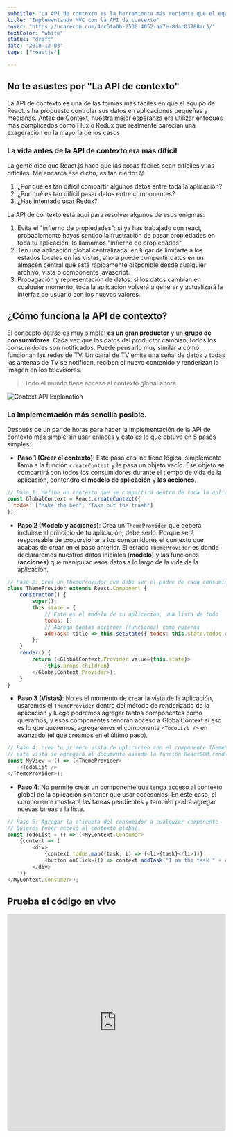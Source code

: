 ```yaml
---
subtitle: "La API de contexto es la herramienta más reciente que el equipo de React.js ha puesto a disposición para manejar el flujo de datos de su aplicación. Es el compañero perfecto para construir aplicaciones de tamaño pequeño a mediano sin la necesidad de Flux o Redux"
title: "Implementando MVC con la API de contexto"
cover: "https://ucarecdn.com/4cc6fa0b-2530-4052-aa7e-8dac03788ac3/"
textColor: "white"
status: "draft"
date: "2018-12-03"
tags: ["reactjs"]

---
```


## No te asustes por "La API de contexto"

La API de contexto es una de las formas más fáciles en que el equipo de React.js ha propuesto controlar sus datos en aplicaciones pequeñas y medianas. Antes de Context, nuestra mejor esperanza era utilizar enfoques más complicados como Flux o Redux que realmente parecían una exageración en la mayoría de los casos.

### La vida antes de la API de contexto era más difícil

La gente dice que React.js hace que las cosas fáciles sean difíciles y las difíciles. Me encanta ese dicho, es tan cierto: :sweat:

1. ¿Por qué es tan difícil compartir algunos datos entre toda la aplicación?
2. ¿Por qué es tan difícil pasar datos entre componentes?
3. ¿Has intentado usar Redux?

La API de contexto está aquí para resolver algunos de esos enigmas:

1. Evita el "infierno de propiedades": si ya has trabajado con react, probablemente hayas sentido la frustración de pasar propiedades en toda tu aplicación, lo llamamos "infierno de propiedades".
2. Ten una aplicación global centralizada: en lugar de limitarte a los estados locales en las vistas, ahora puede compartir datos en un almacén central que está rápidamente disponible desde cualquier archivo, vista o componente javascript.
3. Propagación y representación de datos: si los datos cambian en cualquier momento, toda la aplicación volverá a generar y actualizará la interfaz de usuario con los nuevos valores.

## ¿Cómo funciona la API de contexto?

El concepto detrás es muy simple: **es un gran productor** y un **grupo de consumidores**. Cada vez que los datos del productor cambian, todos los consumidores son notificados. Puede pensarlo muy similar a cómo funcionan las redes de TV. Un canal de TV emite una señal de datos y todas las antenas de TV se notifican, reciben el nuevo contenido y renderizan la imagen en los televisores.

> Todo el mundo tiene acceso al contexto global ahora.

![Context API Explanation](https://ucarecdn.com/72fe5361-5b2a-460f-8c2a-2d376616abf6/)

### La implementación más sencilla posible.

Después de un par de horas para hacer la implementación de la API de contexto más simple sin usar enlaces y esto es lo que obtuve en 5 pasos simples:

- **Paso 1 (Crear el contexto)**: Este paso casi no tiene lógica, simplemente llama a la función `createContext` y le pasa un objeto vacío. Ese objeto se compartirá con todos los consumidores durante el tiempo de vida de la aplicación, contendrá el **modelo de aplicación** y **las acciones**.
```js
// Paso 1: define un contexto que se compartirá dentro de toda la aplicación.
const GlobalContext = React.createContext({
  todos: ["Make the bed", "Take out the trash"]
});
```
- **Paso 2 (Modelo y acciones)**: Crea un `ThemeProvider` que deberá incluirse al principio de tu aplicación, debe serlo. Porque será responsable de proporcionar a los consumidores el contexto que acabas de crear en el paso anterior. El estado `ThemeProvider` es donde declararemos nuestros datos iniciales (**modelo**) y las funciones (**acciones**) que manipulan esos datos a lo largo de la vida de la aplicación.
```js
// Paso 2: Crea un ThemeProvider que debe ser el padre de cada consumidor.
class ThemeProvider extends React.Component {
	constructor() {
	    super();
	    this.state = {
		    // Este es el modelo de su aplicación, una lista de todo
		    todos: [],
		    // Agrega tantas acciones (funciones) como quieras
		    addTask: title => this.setState({ todos: this.state.todos.concat(title) })
	    };
	}
	render() {
		return (<GlobalContext.Provider value={this.state}>
	        {this.props.children}
		</GlobalContext.Provider>);
	}
}
```
- **Paso 3 (Vistas)**: No es el momento de crear la vista de la aplicación, usaremos el `ThemeProvider` dentro del método de renderizado de la aplicación y luego podremos agregar tantos componentes como queramos, y esos componentes tendrán acceso a GlobalContext si eso es lo que queremos, agregaremos el componente `<TodoList />` en avanzado (el que creamos en el último paso).
```js
// Paso 4: crea tu primera vista de aplicación con el componente ThemeProvider, 
// esta vista se agregará al documento usando la función ReactDOM.render ()
const MyView = () => (<ThemeProvider>
	<TodoList />
</ThemeProvider>);
```
- **Paso 4**: No permite crear un componente que tenga acceso al contexto global de la aplicación sin tener que usar accesorios. En este caso, el componente mostrará las tareas pendientes y también podrá agregar nuevas tareas a la lista.
```js
// Paso 5: Agregar la etiqueta del consumidor a cualquier componente 
// Quieres tener acceso al contexto global.
const TodoList = () => (<MyContext.Consumer>
    {context => (
		<div>
			{context.todos.map((task, i) => (<li>{task}</li>))}
			<button onClick={() => context.addTask("I am the task " + context.todos.length)}> + add </button>
		</div>
    )}
</MyContext.Consumer>);
```

## Prueba el código en vivo

<iframe src="https://codesandbox.io/embed/w75wq6v01k?hidenavigation=1" style="width:100%; height:500px; border:0; border-radius: 4px; overflow:hidden;" sandbox="allow-modals allow-forms allow-popups allow-scripts allow-same-origin"></iframe>